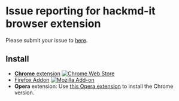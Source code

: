 # Issue reporting for hackmd-it browser extension

Please submit your issue to [here](https://github.com/hackmdio/hackmd-it-issues/issues).

## Install

- [**Chrome** extension][chrome-ext]
[![Chrome Web Store](https://img.shields.io/chrome-web-store/v/cnephjboabhkldgfpdokefccdofncdjh.svg)](https://chrome.google.com/webstore/detail/hackmd-it/cnephjboabhkldgfpdokefccdofncdjh)
- [Firefox Addon][fx-addon]
[![**Mozilla** Add-on](https://img.shields.io/amo/v/hackmd-it.svg)](https://addons.mozilla.org/en-US/firefox/addon/hackmd-it/)
- **Opera** extension: Use [this Opera extension](https://addons.opera.com/en/extensions/details/download-chrome-extension-9/) to install the Chrome version.

[chrome-ext]: https://chrome.google.com/webstore/detail/hackmd-it/cnephjboabhkldgfpdokefccdofncdjh
[fx-addon]: https://addons.mozilla.org/en-US/firefox/addon/hackmd-it/
